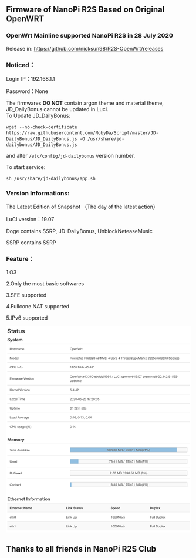 ## Firmware of NanoPi R2S Based on Original OpenWRT

### OpenWrt Mainline supported NanoPi R2S in 28 July 2020

Release in:
https://github.com/nicksun98/R2S-OpenWrt/releases

### Noticed：
Login IP：192.168.1.1 

Password：None

The firmwares __DO NOT__ contain argon theme and material theme, JD_DailyBonus cannot be updated in Luci.  
To Update JD_DailyBonus:
```
wget --no-check-certificate https://raw.githubusercontent.com/NobyDa/Script/master/JD-DailyBonus/JD_DailyBonus.js -O /usr/share/jd-dailybonus/JD_DailyBonus.js
```
and alter `/etc/config/jd-dailybonus` version number.

To start service:
```
sh /usr/share/jd-dailybonus/app.sh
```

### Version Informations:

The Latest Edition of Snapshot （The day of the latest action）

LuCI version：19.07

Doge contains SSRP, JD-DailyBonus, UnblockNeteaseMusic

SSRP contains SSRP

### Feature：
1.O3

2.Only the most basic softwares

3.SFE supported

4.Fullcone NAT supported

5.IPv6 supported

![](/Screenshots/ss.jpeg)

## Thanks to all friends in NanoPi R2S Club
